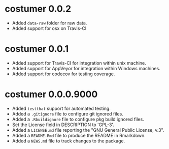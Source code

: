 # costumer 0.0.2

* Added `data-raw` folder for raw data.
* Added support for osx on Travis-CI



# costumer 0.0.1

* Added support for Travis-CI for integration within unix machine.
* Added support for AppVeyor for integration within Windows machines.
* Added support for codecov for testing coverage.



# costumer 0.0.0.9000

* Added `testthat` support for automated testing.
* Added a `.gitignore` file to configure git ignored files.
* Added a `.Rbuildignore` file to configure pkg build ignored files.
* Set the License field in DESCRIPTION to 'GPL-3'.
* Added a `LICENSE.md` file reporting the "GNU General Public License, v.3".
* Added a `README.Rmd` file to produce the README in Rmarkdown.
* Added a `NEWS.md` file to track changes to the package.
